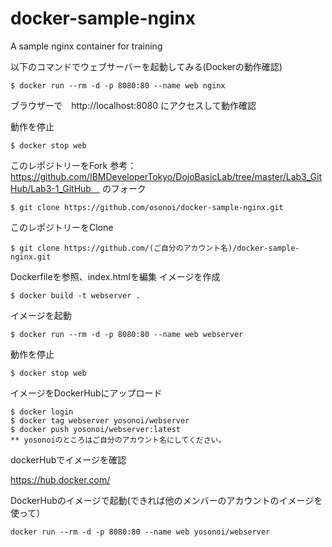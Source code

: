 # docker-sample-nginx

A sample nginx container for training

以下のコマンドでウェブサーバーを起動してみる(Dockerの動作確認)

```
$ docker run --rm -d -p 8080:80 --name web nginx
```

ブラウザーで　http://localhost:8080 にアクセスして動作確認

動作を停止

```
$ docker stop web
```

このレポジトリーをFork
参考：　https://github.com/IBMDeveloperTokyo/DojoBasicLab/tree/master/Lab3_GitHub/Lab3-1_GitHub　
のフォーク

```
$ git clone https://github.com/osonoi/docker-sample-nginx.git
```

このレポジトリーをClone

```
$ git clone https://github.com/(ご自分のアカウント名)/docker-sample-nginx.git
```

Dockerfileを参照、index.htmlを編集
イメージを作成

```
$ docker build -t webserver .
```

イメージを起動

```
$ docker run --rm -d -p 8080:80 --name web webserver
```

動作を停止

```
$ docker stop web
```

イメージをDockerHubにアップロード

```
$ docker login
$ docker tag webserver yosonoi/webserver
$ docker push yosonoi/webserver:latest
** yosonoiのところはご自分のアカウント名にしてください。
```

dockerHubでイメージを確認

https://hub.docker.com/

DockerHubのイメージで起動(できれば他のメンバーのアカウントのイメージを使って）

```
docker run --rm -d -p 8080:80 --name web yosonoi/webserver
```

